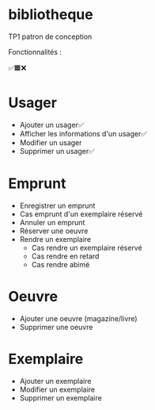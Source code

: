 # bibliotheque
TP1 patron de conception


Fonctionnalités :

✅🟧❌

# Usager
- Ajouter un usager✅
- Afficher les informations d'un usager✅
- Modifier un usager
- Supprimer un usager✅

# Emprunt
- Enregistrer un emprunt
- Cas emprunt d'un exemplaire réservé
- Annuler un emprunt
- Réserver une oeuvre
- Rendre un exemplaire
  - Cas rendre un exemplaire réservé
  - Cas rendre en retard
  - Cas rendre abimé

# Oeuvre
- Ajouter une oeuvre (magazine/livre)
- Supprimer une oeuvre

# Exemplaire
- Ajouter un exemplaire
- Modifier un exemplaire
- Supprimer un exemplaire
